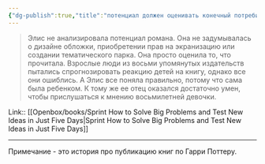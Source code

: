 ```yaml
---
{"dg-publish":true,"title":"потенциал должен оценивать конечный потребитель","tags":["quotes"],"date":"2024-03-13T13:05:53+03:00","modified_at":"2024-04-10T09:59:22+03:00","aliases":"потенциал должен оценивать конечный потребитель","dg-path":"/quotes/202403131305.md","permalink":"/quotes/202403131305/","dgPassFrontmatter":true}
---
```



> Элис не анализировала потенциал романа. Она не задумывалась о дизайне обложки, приобретении прав на экранизацию или создании тематического парка. Она просто оценила то, что прочитала. Взрослые люди из восьми упомянутых издательств пытались спрогнозировать реакцию детей на книгу, однако все они ошиблись. А Элис все поняла правильно, потому что сама была ребенком. К тому же ее отец оказался достаточно умен, чтобы прислушаться к мнению восьмилетней девочки.

Link:: [[Openbox/books/Sprint How to Solve Big Problems and Test New Ideas in Just Five Days|Sprint How to Solve Big Problems and Test New Ideas in Just Five Days]]

---

Примечание - это история про публикацию книг по Гарри Поттеру.
